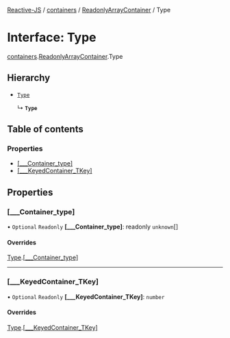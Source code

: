 [Reactive-JS](../README.md) / [containers](../modules/containers.md) / [ReadonlyArrayContainer](../modules/containers.ReadonlyArrayContainer.md) / Type

# Interface: Type

[containers](../modules/containers.md).[ReadonlyArrayContainer](../modules/containers.ReadonlyArrayContainer.md).Type

## Hierarchy

- [`Type`](containers.KeyedContainer.Type.md)

  ↳ **`Type`**

## Table of contents

### Properties

- [[\_\_\_Container\_type]](containers.ReadonlyArrayContainer.Type.md#[___container_type])
- [[\_\_\_KeyedContainer\_TKey]](containers.ReadonlyArrayContainer.Type.md#[___keyedcontainer_tkey])

## Properties

### [\_\_\_Container\_type]

• `Optional` `Readonly` **[\_\_\_Container\_type]**: readonly `unknown`[]

#### Overrides

[Type](containers.KeyedContainer.Type.md).[[___Container_type]](containers.KeyedContainer.Type.md#[___container_type])

___

### [\_\_\_KeyedContainer\_TKey]

• `Optional` `Readonly` **[\_\_\_KeyedContainer\_TKey]**: `number`

#### Overrides

[Type](containers.KeyedContainer.Type.md).[[___KeyedContainer_TKey]](containers.KeyedContainer.Type.md#[___keyedcontainer_tkey])
